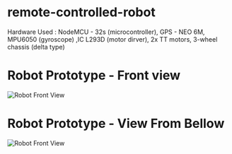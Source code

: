# remote-controlled-robot
Hardware Used : NodeMCU - 32s (microcontroller), GPS - NEO 6M, MPU6050 (gyroscope) ,IC L293D (motor dirver), 2x TT motors, 3-wheel chassis (delta type)

# Robot Prototype - Front view

![Robot Front View](https://i.ibb.co/Nrm81fX/rc-robot-persie-2-34.png)

# Robot Prototype - View From Bellow

![Robot Front View](https://i.ibb.co/vjTj6g7/rc-robot-persie2-34.png)

